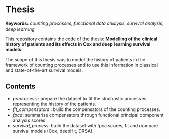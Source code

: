 # Thesis

**Keywords:** *counting processes*, *functional data analysis*, *survival analysis*, *deep learning*


This repository contains the code of the thesis: **Modelling of the clinical history of patients and its effects in Cox and deep learning survival models**.

The scope of this thesis was to model the history of patients in the framework of counting processes and to use this information in classical and state-of-the-art survival models.


## Contents

- *preprocess* : prepare the dataset to fit the stochastic processes representing the history of the patients.
- *fit_compensators* :   build the compensators of the counting processes.
- *fpca*: summarise compensators through functional principal component analysis scores
- *survival_process*: build the dataset with fpca scores, fit and compare survival models (Cox, deepHit, DRSA)